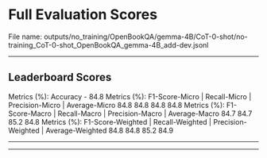 # Full Evaluation Scores

File name: outputs/no_training/OpenBookQA/gemma-4B/CoT-0-shot/no-training_CoT-0-shot_OpenBookQA_gemma-4B_add-dev.jsonl


---

## Leaderboard Scores

Metrics (%): Accuracy - 84.8
Metrics (%): F1-Score-Micro | Recall-Micro | Precision-Micro | Average-Micro
                84.8        84.8          84.8        84.8
Metrics (%): F1-Score-Macro | Recall-Macro | Precision-Macro | Average-Macro
                84.7        84.7          85.2        84.8
Metrics (%): F1-Score-Weighted | Recall-Weighted | Precision-Weighted | Average-Weighted
                84.8        84.8          85.2        84.9

---


---

